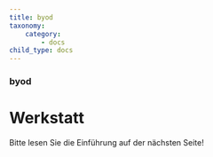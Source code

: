 ```yaml
---
title: byod
taxonomy:
    category:
        - docs
child_type: docs
---
```


### byod

# Werkstatt

Bitte lesen Sie die Einführung auf der nächsten Seite!
